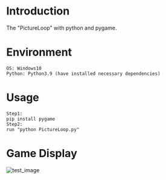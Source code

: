 # Introduction
The "PictureLoop" with python and pygame.

# Environment
```
OS: Windows10
Python: Python3.9 (have installed necessary dependencies)
```

# Usage
```
Step1:
pip install pygame
Step2:
run "python PictureLoop.py"
```

# Game Display
![test_image]()